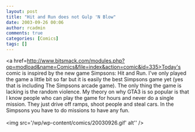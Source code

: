 ```yaml
---
layout: post
title: "Hit and Run does not Gulp 'N Blow"
date: 2003-09-26 00:06
author: rcadmin
comments: true
categories: [Comics]
tags: []
---
```

<a href=http://www.bitsmack.com/modules.php?op=modload&name=Comics&file=index&action=comic&id=335>Today's comic</a> is inspired by the new game Simpsons: Hit and Run. I've only played the game a little bit so far but it is easily the best Simpsons game yet (yes that is including The Simpsons arcade game). The only thing the game is lacking is the random violence. My theory on why GTA3 is so popular is that I know people who can play the game for hours and never do a single mission. They just drive off ramps, shoot people and steal cars. In the Simpsons you have to do missions to have any fun.<Br><br><!--more--><img src='/wp/wp-content/comics/20030926.gif' alt'' />
